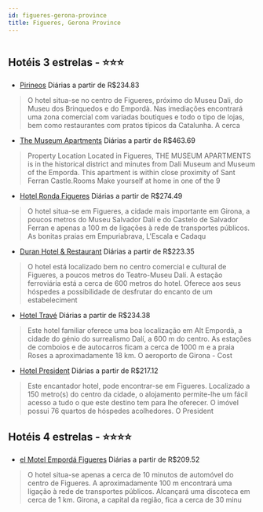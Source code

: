 ```yaml
---
id: figueres-gerona-province
title: Figueres, Gerona Province
---
```


<center><img src="http://photos.hotelbeds.com/giata/00/007794/007794a_hb_a_001.jpg" alt="" /></center>


## Hotéis 3 estrelas - ⭐️⭐️⭐️

-    [Pirineos](https://www.hurb.com/hoteis/figueres/pirineos-JNP-JP022986?cmp=18055) Diárias a partir de R$234.83
   > O hotel situa-se no centro de Figueres, próximo do Museu Dali, do Museu dos Brinquedos e do Empordà. Nas imediações encontrará uma zona comercial com variadas boutiques e todo o tipo de lojas, bem como restaurantes com pratos típicos da Catalunha. A cerca
-    [The Museum Apartments](https://www.hurb.com/hoteis/figueres/the-museum-apartments-JNP-JP270208?cmp=18055) Diárias a partir de R$463.69
   > Property Location Located in Figueres, THE MUSEUM APARTMENTS is in the historical district and minutes from Dali Museum and Museum of the Emporda.  This apartment is within close proximity of Sant Ferran Castle.Rooms Make yourself at home in one of the 9 
-    [Hotel Ronda Figueres](https://www.hurb.com/hoteis/figueres/hotel-ronda-figueres-JNP-JP022944?cmp=18055) Diárias a partir de R$274.49
   > O hotel situa-se em Figueres, a cidade mais importante em Girona, a poucos metros do Museu Salvador Dalí e do Castelo de Salvador Ferran e apenas a 100 m de ligações à rede de transportes públicos. As bonitas praias em Empuriabrava, L&apos;Escala e Cadaqu
-    [Duran Hotel & Restaurant](https://www.hurb.com/hoteis/figueres/duran-hotel-restaurant-JNP-JP841833?cmp=18055) Diárias a partir de R$223.35
   > O hotel está localizado bem no centro comercial e cultural de Figueres, a poucos metros do Teatro-Museu Dalí. A estação ferroviária está a cerca de 600 metros do hotel. Oferece aos seus hóspedes a possibilidade de desfrutar do encanto de um estabeleciment
-    [Hotel Travé](https://www.hurb.com/hoteis/figueres/hotel-trave-JNP-JP022949?cmp=18055) Diárias a partir de R$234.38
   > Este hotel familiar oferece uma boa localização em Alt Empordà, a cidade do génio do surrealismo Dalí, a 600 m do centro. As estações de comboios e de autocarros ficam a cerca de 1000 m e a praia Roses a aproximadamente 18 km. O aeroporto de Girona - Cost
-    [Hotel President](https://www.hurb.com/hoteis/figueres/hotel-president-JNP-JP022957?cmp=18055) Diárias a partir de R$217.12
   > Este encantador hotel, pode encontrar-se em Figueres. Localizado a 150 metro(s) do centro da cidade, o alojamento permite-lhe um fácil acesso a tudo o que este destino tem para lhe oferecer. O imóvel possui 76 quartos de hóspedes acolhedores. O President 

## Hotéis 4 estrelas - ⭐️⭐️⭐️⭐️

-    [el Motel Empordá Figueres](https://www.hurb.com/hoteis/figueres/el-motel-emporda-figueres-JNP-JP835385?cmp=18055) Diárias a partir de R$209.52
   > O hotel situa-se apenas a cerca de 10 minutos de automóvel do centro de Figueres. A aproximadamente 100 m encontrará uma ligação à rede de transportes públicos. Alcançará uma discoteca em cerca de 1 km. Girona, a capital da região, fica a cerca de 30 minu
